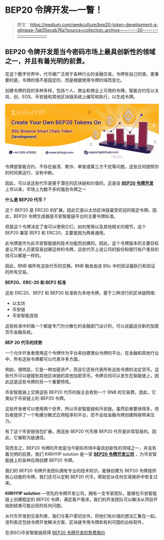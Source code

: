 # BEP20 令牌开发—一瞥！

> 原文：<https://medium.com/geekculture/bep20-token-development-a-glimpse-7ab55eceb76a?source=collection_archive---------20----------------------->

## BEP20 令牌开发是当今密码市场上最具创新性的领域之一，并且有着光明的前景。

在这个数字世界中，代币被广泛用于各种行业的金融交易。令牌有自己的值，更重要的是，令牌的值不是固定的，而是根据使用令牌的域而变化。

创建令牌的目的多种多样，包括个人、商业和商业上可用的令牌。智能合约在以太坊、创、EOS、币安链和其他区块链系统上编写和执行，以生成令牌。

![](img/269820cc3cb334322b0d528a7b7948d0.png)

令牌是智能合约，不存在崩溃、欺诈、审查或第三方干扰等问题。这些合同按照你的时间表运行，没有中断。

因此，可以说这些代币是基于潜在的区块链和价值的。这是自 [**BEP20 令牌开发**](https://www.kirhyip.com/bsc-smart-chain-bep20-token-development) 上市以来，市场上为数不多的强劲令牌之一

**什么是 BEP20 代币？**

这个 BEP20 是 ERC20 的扩展。因此它是以太坊区块链最受欢迎的稳定令牌。因此，BEP20 令牌生成器是币安智能链平台的主要令牌标准。

但是这个令牌决定了谁可以使用它们，如何使用以及其他相关的细节。这个 BEP20 兼容 BEP2 和 ERC20，主要是因为两者通用。

此令牌是作为此币安智能链的技术功能而创建的。因此，这个令牌版本的主要目标是让开发人员更容易创建这样的令牌。这些代币上说公司的股份和银行账户里存的钱可以都是一样的。

因此，BNB 做所有这些代币的交换。BNB 触发由该 BSc 中的验证器执行和验证的所有交易。

**BEP20、ERC-20 和 BEP2 标准**

这些 ERC20、BEP2 和 BEP20 标准称为本地令牌，基于三种流行的区块链网络:

*   以太坊
*   币安链
*   币安智能连锁

这些标准中的每一个都是专门为分散化的金融部门设计的，可以说最适合新的加密货币金融系统。

**BEP 20 代币的优势**

一个允许开发者使用这个令牌作为平台来创建类似令牌的平台。在金融和其他行业中，所有这些令牌都可以代表许多方面。

例如，很明显，它是一种加密资产，而且它还有代表所有这些令牌的法定货币。这些代币可以链接到其他区块链的其他加密货币。令牌合同可以发生在智能链上，因此这是这些令牌的另一个重要特性。

币安智能链上交换这些 BEP20 代币的版主会收到一个 BNB 的交易费。因此，它类似于币安链上的 BEP20 令牌。

这些开发者可以使用两个世界，所以币安智能链和币安链。虽然前者要快得多，但后者提供了一个构建分散式应用程序的平台，而不会给金融令牌创建网络带来压力。

有了这个币安链钱包扩展，用这些 BEP20 代币换 BEP20 代币是非常容易的。因此，它被称为链通信。

简而言之，BEP20 令牌的开发是当今密码市场中最具创新性的领域之一，并且有着光明的前景。我们 KIRHYIP solution 是一家 [**BEP20 令牌开发公司**](https://www.kirhyip.com/bsc-smart-chain-bep20-token-development) ，为币安智能链上的各种应用创建 BEP20 令牌。

我们的 BEP20 令牌开发团队拥有专业的技术知识，能够创建为 BEP20 令牌提供核心功能的令牌。我们还可以定制 BEP20 代币，帮助您从任何交易挫折中恢复过来。

**KIRHYIP solution** —领先的令牌开发公司，拥有一支专家团队，能够在币安智能链上创建稳定的 BEP20 令牌，满足客户需求。我们的开发团队可以解决从项目开始到结束可能出现的任何问题。

从代币开发到交易列表，我们与客户密切合作，将他们有价值的想法汇集在一起。该列表还包括令牌开发解决方案、区块链专用令牌和有利可图的白标软件。

在(BSC)币安智能链获得 [BEP20 令牌开发的免费报价](https://www.kirhyip.com/bsc-smart-chain-bep20-token-development)